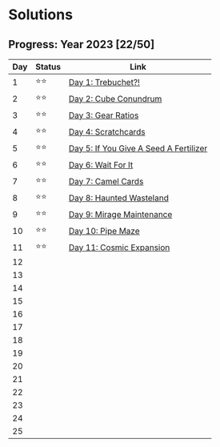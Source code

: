 # Solutions

## Progress: Year 2023 [22/50]

| Day | Status | Link                                           |
| --- | ------ | ---------------------------------------------- |
| 1   | ⭐⭐   | [Day 1: Trebuchet?!](day1)                     |
| 2   | ⭐⭐   | [Day 2: Cube Conundrum](day2)                  |
| 3   | ⭐⭐   | [Day 3: Gear Ratios](day3)                     |
| 4   | ⭐⭐   | [Day 4: Scratchcards](day4)                    |
| 5   | ⭐⭐   | [Day 5: If You Give A Seed A Fertilizer](day5) |
| 6   | ⭐⭐   | [Day 6: Wait For It](day6)                     |
| 7   | ⭐⭐   | [Day 7: Camel Cards](day7)                     |
| 8   | ⭐⭐   | [Day 8: Haunted Wasteland](day8)               |
| 9   | ⭐⭐   | [Day 9: Mirage Maintenance](day9)              |
| 10  | ⭐⭐   | [Day 10: Pipe Maze](day10)                     |
| 11  | ⭐⭐   | [Day 11: Cosmic Expansion](day11)              |
| 12  |        |                                                |
| 13  |        |                                                |
| 14  |        |                                                |
| 15  |        |                                                |
| 16  |        |                                                |
| 17  |        |                                                |
| 18  |        |                                                |
| 19  |        |                                                |
| 20  |        |                                                |
| 21  |        |                                                |
| 22  |        |                                                |
| 23  |        |                                                |
| 24  |        |                                                |
| 25  |        |                                                |
